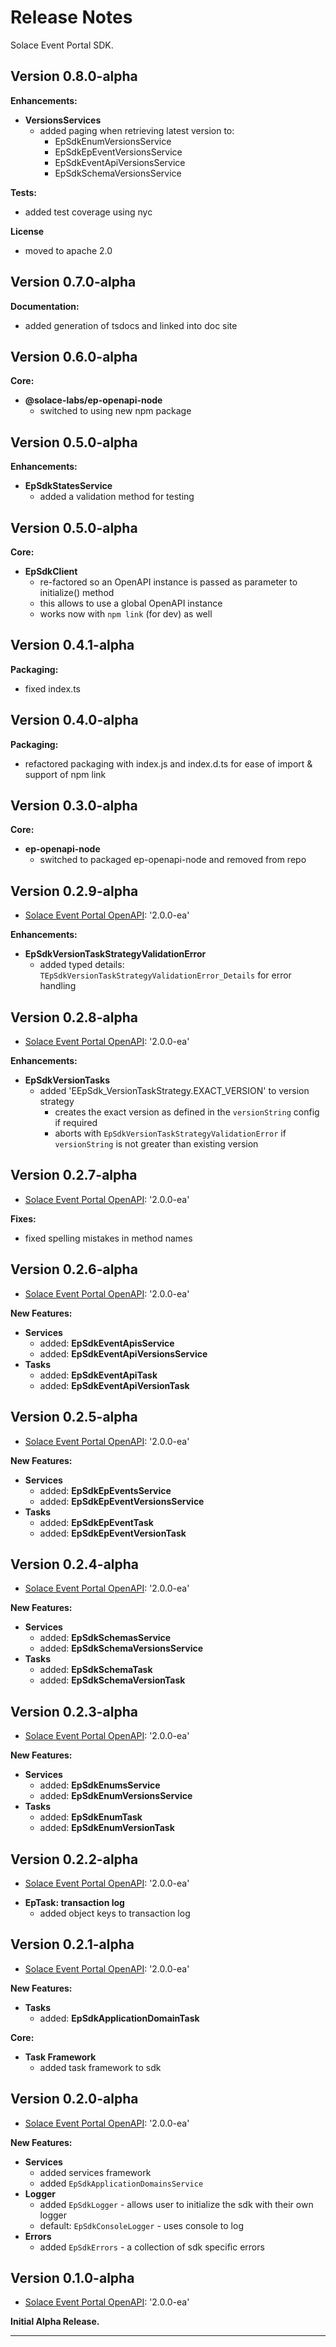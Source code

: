 # Release Notes

Solace Event Portal SDK.

## Version 0.8.0-alpha

**Enhancements:**
* **VersionsServices**
  - added paging when retrieving latest version to:
    - EpSdkEnumVersionsService
    - EpSdkEpEventVersionsService
    - EpSdkEventApiVersionsService
    - EpSdkSchemaVersionsService

**Tests:**
- added test coverage using nyc

**License**
- moved to apache 2.0

## Version 0.7.0-alpha

**Documentation:**
  * added generation of tsdocs and linked into doc site

## Version 0.6.0-alpha

**Core:**
- **@solace-labs/ep-openapi-node**
  - switched to using new npm package


## Version 0.5.0-alpha

**Enhancements:**
- **EpSdkStatesService**
  - added a validation method for testing

## Version 0.5.0-alpha

**Core:**
- **EpSdkClient**
  - re-factored so an OpenAPI instance is passed as parameter to initialize() method
  - this allows to use a global OpenAPI instance
  - works now with `npm link` (for dev) as well


## Version 0.4.1-alpha

**Packaging:**
- fixed index.ts

## Version 0.4.0-alpha

**Packaging:**
- refactored packaging with index.js and index.d.ts for ease of import & support of npm link

## Version 0.3.0-alpha

**Core:**
- **ep-openapi-node**
  - switched to packaged ep-openapi-node and removed from repo

## Version 0.2.9-alpha
  * [Solace Event Portal OpenAPI](https://github.com/solace-iot-team/ep-sdk/blob/main/resources/sep-openapi-spec.2.0.0-ea.json): '2.0.0-ea'

**Enhancements:**
- **EpSdkVersionTaskStrategyValidationError**
  - added typed details: `TEpSdkVersionTaskStrategyValidationError_Details` for error handling


## Version 0.2.8-alpha
  * [Solace Event Portal OpenAPI](https://github.com/solace-iot-team/ep-sdk/blob/main/resources/sep-openapi-spec.2.0.0-ea.json): '2.0.0-ea'

**Enhancements:**
- **EpSdkVersionTasks**
  - added 'EEpSdk_VersionTaskStrategy.EXACT_VERSION' to version strategy
    - creates the exact version as defined in the `versionString` config if required
    - aborts with `EpSdkVersionTaskStrategyValidationError` if `versionString` is not greater than existing version

## Version 0.2.7-alpha
  * [Solace Event Portal OpenAPI](https://github.com/solace-iot-team/ep-sdk/blob/main/resources/sep-openapi-spec.2.0.0-ea.json): '2.0.0-ea'

**Fixes:**
- fixed spelling mistakes in method names

## Version 0.2.6-alpha
  * [Solace Event Portal OpenAPI](https://github.com/solace-iot-team/ep-sdk/blob/main/resources/sep-openapi-spec.2.0.0-ea.json): '2.0.0-ea'

**New Features:**
- **Services**
  - added: **EpSdkEventApisService**
  - added: **EpSdkEventApiVersionsService**
- **Tasks**
  - added: **EpSdkEventApiTask**
  - added: **EpSdkEventApiVersionTask**

## Version 0.2.5-alpha
  * [Solace Event Portal OpenAPI](https://github.com/solace-iot-team/ep-sdk/blob/main/resources/sep-openapi-spec.2.0.0-ea.json): '2.0.0-ea'

**New Features:**
- **Services**
  - added: **EpSdkEpEventsService**
  - added: **EpSdkEpEventVersionsService**
- **Tasks**
  - added: **EpSdkEpEventTask**
  - added: **EpSdkEpEventVersionTask**


## Version 0.2.4-alpha
  * [Solace Event Portal OpenAPI](https://github.com/solace-iot-team/ep-sdk/blob/main/resources/sep-openapi-spec.2.0.0-ea.json): '2.0.0-ea'

**New Features:**
- **Services**
  - added: **EpSdkSchemasService**
  - added: **EpSdkSchemaVersionsService**
- **Tasks**
  - added: **EpSdkSchemaTask**
  - added: **EpSdkSchemaVersionTask**

## Version 0.2.3-alpha
  * [Solace Event Portal OpenAPI](https://github.com/solace-iot-team/ep-sdk/blob/main/resources/sep-openapi-spec.2.0.0-ea.json): '2.0.0-ea'

**New Features:**
- **Services**
  - added: **EpSdkEnumsService**
  - added: **EpSdkEnumVersionsService**
- **Tasks**
  - added: **EpSdkEnumTask**
  - added: **EpSdkEnumVersionTask**

## Version 0.2.2-alpha
  * [Solace Event Portal OpenAPI](https://github.com/solace-iot-team/ep-sdk/blob/main/resources/sep-openapi-spec.2.0.0-ea.json): '2.0.0-ea'

- **EpTask: transaction log**
  - added object keys to transaction log

## Version 0.2.1-alpha
  * [Solace Event Portal OpenAPI](https://github.com/solace-iot-team/ep-sdk/blob/main/resources/sep-openapi-spec.2.0.0-ea.json): '2.0.0-ea'

**New Features:**
- **Tasks**
  - added: **EpSdkApplicationDomainTask**

**Core:**
- **Task Framework**
  - added task framework to sdk


## Version 0.2.0-alpha
  * [Solace Event Portal OpenAPI](https://github.com/solace-iot-team/ep-sdk/blob/main/resources/sep-openapi-spec.2.0.0-ea.json): '2.0.0-ea'

**New Features:**
- **Services**
  - added services framework
  - added `EpSdkApplicationDomainsService`
- **Logger**
  - added `EpSdkLogger` - allows user to initialize the sdk with their own logger
  - default: `EpSdkConsoleLogger` - uses console to log
- **Errors**
  - added `EpSdkErrors` - a collection of sdk specific errors


## Version 0.1.0-alpha
  * [Solace Event Portal OpenAPI](https://github.com/solace-iot-team/ep-sdk/blob/main/resources/sep-openapi-spec.2.0.0-ea.json): '2.0.0-ea'

**Initial Alpha Release.**


---
